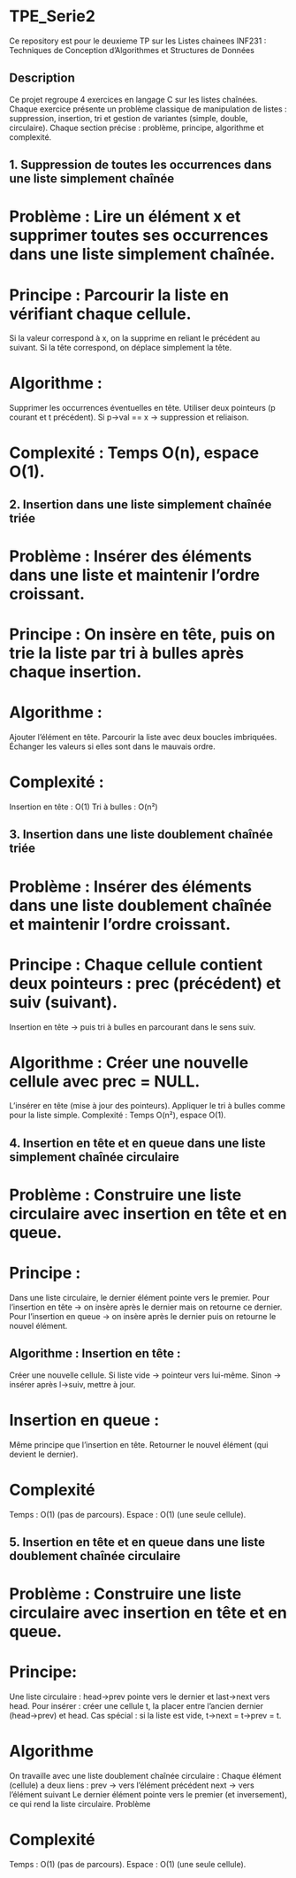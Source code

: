# TPE_Serie2
Ce repository est pour le deuxieme TP sur les Listes chainees
INF231 : Techniques de Conception d’Algorithmes et Structures de Données

## Description
Ce projet regroupe 4 exercices en langage C sur les listes chaînées.
Chaque exercice présente un problème classique de manipulation de listes : suppression, insertion, tri et gestion de variantes (simple, double, circulaire).
Chaque section précise : problème, principe, algorithme et complexité.

## 1. Suppression de toutes les occurrences dans une liste simplement chaînée
 # Problème : Lire un élément x et supprimer toutes ses occurrences dans une liste simplement chaînée.

 # Principe : Parcourir la liste en vérifiant chaque cellule.
  Si la valeur correspond à x, on la supprime en reliant le précédent au suivant.
  Si la tête correspond, on déplace simplement la tête.

 # Algorithme :

  Supprimer les occurrences éventuelles en tête.
  Utiliser deux pointeurs (p courant et t précédent).
  Si p->val == x → suppression et reliaison.
 # Complexité : Temps O(n), espace O(1).

## 2. Insertion dans une liste simplement chaînée triée
 # Problème : Insérer des éléments dans une liste et maintenir l’ordre croissant.
 # Principe : On insère en tête, puis on trie la liste par tri à bulles après chaque insertion.
 # Algorithme :
  Ajouter l’élément en tête.
  Parcourir la liste avec deux boucles imbriquées.
  Échanger les valeurs si elles sont dans le mauvais ordre.
 # Complexité :
  Insertion en tête : O(1)
  Tri à bulles : O(n²)

## 3. Insertion dans une liste doublement chaînée triée
 # Problème : Insérer des éléments dans une liste doublement chaînée et maintenir l’ordre croissant.
 # Principe : Chaque cellule contient deux pointeurs : prec (précédent) et suiv (suivant).
   Insertion en tête → puis tri à bulles en parcourant dans le sens suiv.

 # Algorithme : Créer une nouvelle cellule avec prec = NULL.
   L’insérer en tête (mise à jour des pointeurs).
   Appliquer le tri à bulles comme pour la liste simple.
   Complexité : Temps O(n²), espace O(1).

## 4. Insertion en tête et en queue dans une liste simplement chaînée circulaire
 # Problème : Construire une liste circulaire avec insertion en tête et en queue.
 # Principe :
   Dans une liste circulaire, le dernier élément pointe vers le premier.
   Pour l’insertion en tête → on insère après le dernier mais on retourne ce dernier.
   Pour l’insertion en queue → on insère après le dernier puis on retourne le nouvel élément.
## Algorithme : Insertion en tête :
   Créer une nouvelle cellule.
   Si liste vide → pointeur vers lui-même.
   Sinon → insérer après l->suiv, mettre à jour.
 # Insertion en queue :
   Même principe que l’insertion en tête.
   Retourner le nouvel élément (qui devient le dernier).
# Complexité
   Temps : O(1) (pas de parcours).
   Espace : O(1) (une seule cellule).

## 5. Insertion en tête et en queue dans une liste doublement chaînée circulaire
 # Problème : Construire une liste circulaire avec insertion en tête et en queue.
 # Principe:
   Une liste circulaire : head->prev pointe vers le dernier et last->next vers head.
   Pour insérer : créer une cellule t, la placer entre l’ancien dernier (head->prev) et head.
   Cas spécial : si la liste est vide, t->next = t->prev = t.

# Algorithme
   On travaille avec une liste doublement chaînée circulaire :
   Chaque élément (cellule) a deux liens :
   prev → vers l’élément précédent
   next → vers l’élément suivant
   Le dernier élément pointe vers le premier (et inversement), ce qui rend la liste circulaire.
   Problème
# Complexité
   Temps : O(1) (pas de parcours).
   Espace : O(1) (une seule cellule).

